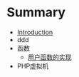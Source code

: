 # Summary

* [Introduction](README.md)
* ddd
* 函数
   * [用户函数的实现](yong_hu_han_shu_de_shi_xian.md)
* PHP虚拟机


